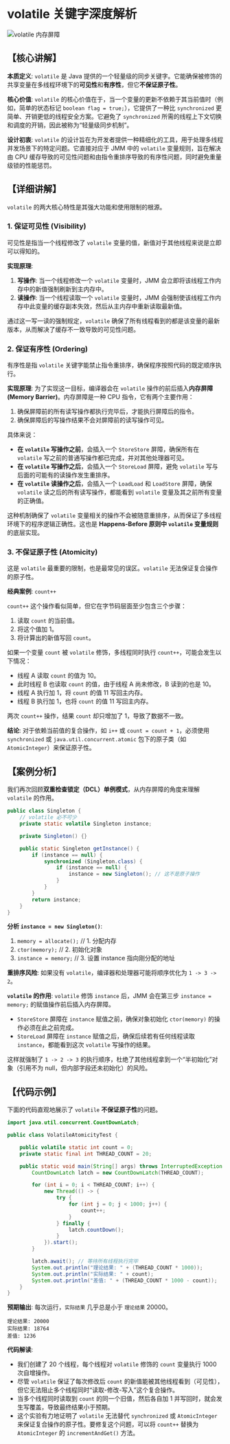# volatile 关键字深度解析

<img src="/docs/public/assets/java/concurrent/volatile-memory-barrier.svg" alt="volatile 内存屏障" style="max-width: 800px; margin: 0 auto; display: block;"/>

## 【核心讲解】

**本质定义**: `volatile` 是 Java 提供的一个轻量级的同步关键字。它能确保被修饰的共享变量在多线程环境下的**可见性**和**有序性**，但它**不保证原子性**。

**核心价值**: `volatile` 的核心价值在于，当一个变量的更新不依赖于其当前值时（例如，简单的状态标记 `boolean flag = true;`），它提供了一种比 `synchronized` 更简单、开销更低的线程安全方案。它避免了 `synchronized` 所需的线程上下文切换和调度的开销，因此被称为“轻量级同步机制”。

**设计初衷**: `volatile` 的设计旨在为开发者提供一种精细化的工具，用于处理多线程并发场景下的特定问题。它直接对应于 JMM 中的 `volatile` 变量规则，旨在解决由 CPU 缓存导致的可见性问题和由指令重排序导致的有序性问题，同时避免重量级锁的性能惩罚。

## 【详细讲解】

`volatile` 的两大核心特性是其强大功能和使用限制的根源。

### 1. 保证可见性 (Visibility)

可见性是指当一个线程修改了 `volatile` 变量的值，新值对于其他线程来说是立即可以得知的。

**实现原理**:
1.  **写操作**: 当一个线程修改一个 `volatile` 变量时，JMM 会立即将该线程工作内存中的新值强制刷新到主内存中。
2.  **读操作**: 当一个线程读取一个 `volatile` 变量时，JMM 会强制使该线程工作内存中此变量的缓存副本失效，然后从主内存中重新读取最新值。

通过这一写一读的强制规定，`volatile` 确保了所有线程看到的都是该变量的最新版本，从而解决了缓存不一致导致的可见性问题。

### 2. 保证有序性 (Ordering)

有序性是指 `volatile` 关键字能禁止指令重排序，确保程序按照代码的既定顺序执行。

**实现原理**:
为了实现这一目标，编译器会在 `volatile` 操作的前后插入**内存屏障 (Memory Barrier)**。内存屏障是一种 CPU 指令，它有两个主要作用：
1.  确保屏障前的所有读写操作都执行完毕后，才能执行屏障后的指令。
2.  确保屏障后的写操作结果不会对屏障前的读写操作可见。

具体来说：
-   **在 `volatile` 写操作之前**，会插入一个 `StoreStore` 屏障，确保所有在 `volatile` 写之前的普通写操作都已完成，并对其他处理器可见。
-   **在 `volatile` 写操作之后**，会插入一个 `StoreLoad` 屏障，避免 `volatile` 写与后面的可能有的读操作发生重排序。
-   **在 `volatile` 读操作之后**，会插入一个 `LoadLoad` 和 `LoadStore` 屏障，确保 `volatile` 读之后的所有读写操作，都能看到 `volatile` 变量及其之前所有变量的正确值。

这种机制确保了 `volatile` 变量相关的操作不会被随意重排序，从而保证了多线程环境下的程序逻辑正确性。这也是 **Happens-Before 原则中 `volatile` 变量规则**的底层实现。

### 3. 不保证原子性 (Atomicity)

这是 `volatile` 最重要的限制，也是最常见的误区。`volatile` 无法保证复合操作的原子性。

**经典案例**: `count++`

`count++` 这个操作看似简单，但它在字节码层面至少包含三个步骤：
1.  读取 `count` 的当前值。
2.  将这个值加 1。
3.  将计算出的新值写回 `count`。

如果一个变量 `count` 被 `volatile` 修饰，多线程同时执行 `count++`，可能会发生以下情况：
-   线程 A 读取 `count` 的值为 10。
-   此时线程 B 也读取 `count` 的值，由于线程 A 尚未修改，B 读到的也是 10。
-   线程 A 执行加 1，将 `count` 的值 11 写回主内存。
-   线程 B 执行加 1，也将 `count` 的值 11 写回主内存。

两次 `count++` 操作，结果 `count` 却只增加了 1，导致了数据不一致。

**结论**: 对于依赖当前值的复合操作，如 `i++` 或 `count = count + 1`，必须使用 `synchronized` 或 `java.util.concurrent.atomic` 包下的原子类（如 `AtomicInteger`）来保证原子性。

## 【案例分析】

我们再次回顾**双重检查锁定（DCL）单例模式**，从内存屏障的角度来理解 `volatile` 的作用。

```java
public class Singleton {
    // volatile 必不可少
    private static volatile Singleton instance;

    private Singleton() {}

    public static Singleton getInstance() {
        if (instance == null) {
            synchronized (Singleton.class) {
                if (instance == null) {
                    instance = new Singleton(); // 这不是原子操作
                }
            }
        }
        return instance;
    }
}
```

**分析 `instance = new Singleton()`**:
1.  `memory = allocate();` // 1. 分配内存
2.  `ctor(memory);`       // 2. 初始化对象
3.  `instance = memory;`  // 3. 设置 instance 指向刚分配的地址

**重排序风险**: 如果没有 `volatile`，编译器和处理器可能将顺序优化为 `1 -> 3 -> 2`。

**`volatile` 的作用**:
`volatile` 修饰 `instance` 后，JMM 会在第三步 `instance = memory;` 的赋值操作前后插入内存屏障。
-   `StoreStore` 屏障在 `instance` 赋值之前，确保对象初始化 `ctor(memory)` 的操作必须在此之前完成。
-   `StoreLoad` 屏障在 `instance` 赋值之后，确保后续若有任何线程读取 `instance`，都能看到这次 `volatile` 写操作的结果。

这样就强制了 `1 -> 2 -> 3` 的执行顺序，杜绝了其他线程拿到一个“半初始化”对象（引用不为 null，但内部字段还未初始化）的风险。

## 【代码示例】

下面的代码直观地展示了 `volatile` **不保证原子性**的问题。

```java
import java.util.concurrent.CountDownLatch;

public class VolatileAtomicityTest {

    public volatile static int count = 0;
    private static final int THREAD_COUNT = 20;

    public static void main(String[] args) throws InterruptedException {
        CountDownLatch latch = new CountDownLatch(THREAD_COUNT);

        for (int i = 0; i < THREAD_COUNT; i++) {
            new Thread(() -> {
                try {
                    for (int j = 0; j < 1000; j++) {
                        count++;
                    }
                } finally {
                    latch.countDown();
                }
            }).start();
        }

        latch.await(); // 等待所有线程执行完毕
        System.out.println("理论结果: " + (THREAD_COUNT * 1000));
        System.out.println("实际结果: " + count);
        System.out.println("差值: " + (THREAD_COUNT * 1000 - count));
    }
}
```

**预期输出**:
每次运行，`实际结果` 几乎总是小于 `理论结果` 20000。
```
理论结果: 20000
实际结果: 18764
差值: 1236
```
**代码解读**:
-   我们创建了 20 个线程，每个线程对 `volatile` 修饰的 `count` 变量执行 1000 次自增操作。
-   尽管 `volatile` 保证了每次修改后 `count` 的新值能被其他线程看到（可见性），但它无法阻止多个线程同时“读取-修改-写入”这个复合操作。
-   当多个线程同时读取到 `count` 的同一个旧值，然后各自加 1 并写回时，就会发生写覆盖，导致最终结果小于预期。
-   这个实验有力地证明了 `volatile` 无法替代 `synchronized` 或 `AtomicInteger` 来保证复合操作的原子性。要修复这个问题，可以将 `count++` 替换为 `AtomicInteger` 的 `incrementAndGet()` 方法。 